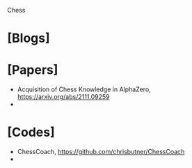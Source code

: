 Chess

# [Blogs]

# [Papers]
+ Acquisition of Chess Knowledge in AlphaZero, https://arxiv.org/abs/2111.09259
+ 

# [Codes]
+ ChessCoach, https://github.com/chrisbutner/ChessCoach
+ 

